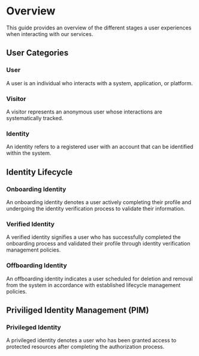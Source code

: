 # Overview
This guide provides an overview of the different stages a user experiences when interacting with our services.

## User Categories

### User
A user is an individual who interacts with a system, application, or platform.

### Visitor
A visitor represents an anonymous user whose interactions are systematically tracked.

### Identity 
An identity refers to a registered user with an account that can be identified within the system.

## Identity Lifecycle

### Onboarding Identity
An onboarding identity denotes a user actively completing their profile and undergoing the identity verification process to validate their information.

### Verified Identity
A verified identity signifies a user who has successfully completed the onboarding process and validated their profile through identity verification management policies.

### Offboarding Identity
An offboarding identity indicates a user scheduled for deletion and removal from the system in accordance with established lifecycle management policies.

## Priviliged Identity Management (PIM)

### Privileged Identity
A privileged identity denotes a user who has been granted access to protected resources after completing the authorization process.
